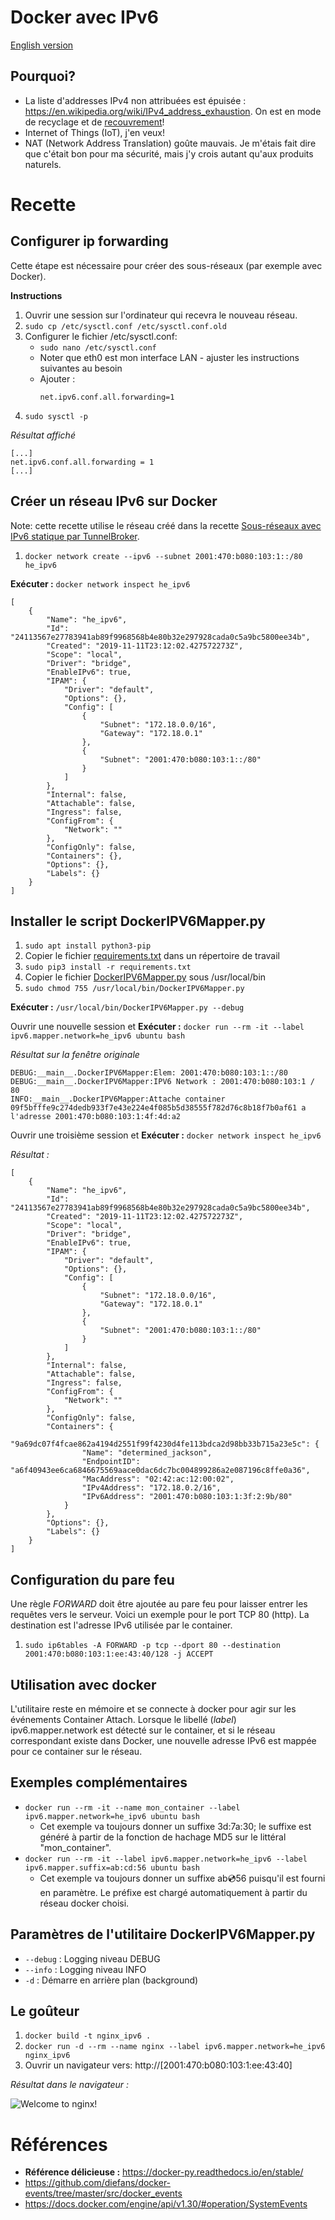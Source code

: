 # Docker avec IPv6

[English version](README_en.md)

## Pourquoi?

- La liste d'addresses IPv4 non attribuées est épuisée : https://en.wikipedia.org/wiki/IPv4_address_exhaustion.
  On est en mode de recyclage et de [recouvrement](https://www.iana.org/assignments/ipv4-recovered-address-space/ipv4-recovered-address-space.xhtml)!
- Internet of Things (IoT), j'en veux!
- NAT (Network Address Translation) goûte mauvais. Je m'étais fait dire que c'était
  bon pour ma sécurité, mais j'y crois autant qu'aux produits naturels.


# Recette

## Configurer ip forwarding

  Cette étape est nécessaire pour créer des sous-réseaux (par exemple avec Docker).

  **Instructions**
  1. Ouvrir une session sur l'ordinateur qui recevra le nouveau réseau.
  2. `sudo cp /etc/sysctl.conf /etc/sysctl.conf.old`
  3. Configurer le fichier /etc/sysctl.conf:
     - `sudo nano /etc/sysctl.conf`
     - Noter que eth0 est mon interface LAN - ajuster les instructions suivantes au besoin
     - Ajouter :
        ```
        net.ipv6.conf.all.forwarding=1
        ```
  4. `sudo sysctl -p`

  _Résultat affiché_

  ```
  [...]
  net.ipv6.conf.all.forwarding = 1
  [...]
  ```

## Créer un réseau IPv6 sur Docker

Note: cette recette utilise le réseau créé dans la recette [Sous-réseaux avec
IPv6 statique par TunnelBroker](../../linux/ipv6_sousreseaux/README.md).

1. `docker network create --ipv6 --subnet 2001:470:b080:103:1::/80 he_ipv6`

**Exécuter :** `docker network inspect he_ipv6`

```
[
    {
        "Name": "he_ipv6",
        "Id": "24113567e27783941ab89f9968568b4e80b32e297928cada0c5a9bc5800ee34b",
        "Created": "2019-11-11T23:12:02.427572273Z",
        "Scope": "local",
        "Driver": "bridge",
        "EnableIPv6": true,
        "IPAM": {
            "Driver": "default",
            "Options": {},
            "Config": [
                {
                    "Subnet": "172.18.0.0/16",
                    "Gateway": "172.18.0.1"
                },
                {
                    "Subnet": "2001:470:b080:103:1::/80"
                }
            ]
        },
        "Internal": false,
        "Attachable": false,
        "Ingress": false,
        "ConfigFrom": {
            "Network": ""
        },
        "ConfigOnly": false,
        "Containers": {},
        "Options": {},
        "Labels": {}
    }
]
```

## Installer le script DockerIPV6Mapper.py

1. `sudo apt install python3-pip`
2. Copier le fichier [requirements.txt](requirements.txt) dans un répertoire de travail
3. `sudo pip3 install -r requirements.txt`
4. Copier le fichier [DockerIPV6Mapper.py](DockerIPV6Mapper.py) sous /usr/local/bin
5. `sudo chmod 755 /usr/local/bin/DockerIPV6Mapper.py`

**Exécuter :** `/usr/local/bin/DockerIPV6Mapper.py --debug`

Ouvrir une nouvelle session et **Exécuter :** `docker run --rm -it --label ipv6.mapper.network=he_ipv6 ubuntu bash`

_Résultat sur la fenêtre originale_

```
DEBUG:__main__.DockerIPV6Mapper:Elem: 2001:470:b080:103:1::/80
DEBUG:__main__.DockerIPV6Mapper:IPV6 Network : 2001:470:b080:103:1 / 80
INFO:__main__.DockerIPV6Mapper:Attache container 09f5bfffe9c274dedb933f7e43e224e4f085b5d38555f782d76c8b18f7b0af61 a l'adresse 2001:470:b080:103:1:4f:4d:a2
```

Ouvrir une troisième session et **Exécuter :** `docker network inspect he_ipv6`

_Résultat :_
```
[
    {
        "Name": "he_ipv6",
        "Id": "24113567e27783941ab89f9968568b4e80b32e297928cada0c5a9bc5800ee34b",
        "Created": "2019-11-11T23:12:02.427572273Z",
        "Scope": "local",
        "Driver": "bridge",
        "EnableIPv6": true,
        "IPAM": {
            "Driver": "default",
            "Options": {},
            "Config": [
                {
                    "Subnet": "172.18.0.0/16",
                    "Gateway": "172.18.0.1"
                },
                {
                    "Subnet": "2001:470:b080:103:1::/80"
                }
            ]
        },
        "Internal": false,
        "Attachable": false,
        "Ingress": false,
        "ConfigFrom": {
            "Network": ""
        },
        "ConfigOnly": false,
        "Containers": {
            "9a69dc07f4fcae862a4194d2551f99f4230d4fe113bdca2d98bb33b715a23e5c": {
                "Name": "determined_jackson",
                "EndpointID": "a6f40943ee6ca6846675569aace0dac6dc7bc004899286a2e087196c8ffe0a36",
                "MacAddress": "02:42:ac:12:00:02",
                "IPv4Address": "172.18.0.2/16",
                "IPv6Address": "2001:470:b080:103:1:3f:2:9b/80"
            }
        },
        "Options": {},
        "Labels": {}
    }
]
```

## Configuration du pare feu

Une règle _FORWARD_ doit être ajoutée au pare feu pour laisser entrer les requêtes
vers le serveur. Voici un exemple pour le port TCP 80 (http). La destination
est l'adresse IPv6 utilisée par le container.

1. `sudo ip6tables -A FORWARD -p tcp --dport 80 --destination 2001:470:b080:103:1:ee:43:40/128 -j ACCEPT`

## Utilisation avec docker

L'utilitaire reste en mémoire et se connecte à docker pour agir sur les événements
Container Attach. Lorsque le libellé (_label_) ipv6.mapper.network est détecté
sur le container, et si le réseau correspondant existe dans Docker, une nouvelle
adresse IPv6 est mappée pour ce container sur le réseau.

## Exemples complémentaires

- `docker run --rm -it --name mon_container --label ipv6.mapper.network=he_ipv6 ubuntu bash`
  - Cet exemple va toujours donner un suffixe 3d:7a:30; le suffixe est généré
    à partir de la fonction de hachage MD5 sur le littéral "mon_container".
- `docker run --rm -it --label ipv6.mapper.network=he_ipv6 --label ipv6.mapper.suffix=ab:cd:56 ubuntu bash`
  - Cet exemple va toujours donner un suffixe ab:cd:56 puisqu'il est fourni en paramètre.
    Le préfixe est chargé automatiquement à partir du réseau docker choisi.

## Paramètres de l'utilitaire DockerIPV6Mapper.py

- `--debug` : Logging niveau DEBUG
- `--info` : Logging niveau INFO
- `-d` : Démarre en arrière plan (background)

## Le goûteur

1. `docker build -t nginx_ipv6 .`
2. `docker run -d --rm --name nginx --label ipv6.mapper.network=he_ipv6 nginx_ipv6`
3. Ouvrir un navigateur vers: http://[2001:470:b080:103:1:ee:43:40]

_Résultat dans le navigateur :_

![Welcome to nginx!](nginx_ecran.png)

# Références

- **Référence délicieuse :** https://docker-py.readthedocs.io/en/stable/
- https://github.com/diefans/docker-events/tree/master/src/docker_events
- https://docs.docker.com/engine/api/v1.30/#operation/SystemEvents
